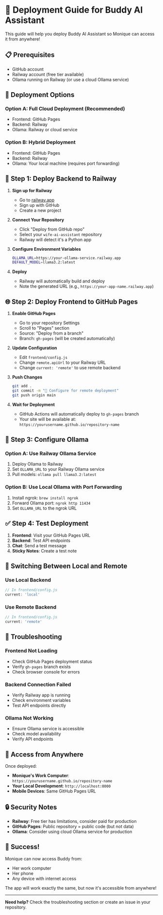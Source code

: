 # 🚀 Deployment Guide for Buddy AI Assistant

This guide will help you deploy Buddy AI Assistant so Monique can access it from anywhere!

## 📋 **Prerequisites**

- GitHub account
- Railway account (free tier available)
- Ollama running on Railway (or use a cloud Ollama service)

## 🎯 **Deployment Options**

### **Option A: Full Cloud Deployment (Recommended)**
- Frontend: GitHub Pages
- Backend: Railway
- Ollama: Railway or cloud service

### **Option B: Hybrid Deployment**
- Frontend: GitHub Pages
- Backend: Railway
- Ollama: Your local machine (requires port forwarding)

## 🚀 **Step 1: Deploy Backend to Railway**

1. **Sign up for Railway**
   - Go to [railway.app](https://railway.app)
   - Sign up with GitHub
   - Create a new project

2. **Connect Your Repository**
   - Click "Deploy from GitHub repo"
   - Select your `wife-ai-assistant` repository
   - Railway will detect it's a Python app

3. **Configure Environment Variables**
   ```bash
   OLLAMA_URL=https://your-ollama-service.railway.app
   DEFAULT_MODEL=llama3.2:latest
   ```

4. **Deploy**
   - Railway will automatically build and deploy
   - Note the generated URL (e.g., `https://your-app-name.railway.app`)

## 🌐 **Step 2: Deploy Frontend to GitHub Pages**

1. **Enable GitHub Pages**
   - Go to your repository Settings
   - Scroll to "Pages" section
   - Source: "Deploy from a branch"
   - Branch: `gh-pages` (will be created automatically)

2. **Update Configuration**
   - Edit `frontend/config.js`
   - Change `remote.apiUrl` to your Railway URL
   - Change `current: 'remote'` to use remote backend

3. **Push Changes**
   ```bash
   git add .
   git commit -m "🚀 Configure for remote deployment"
   git push origin main
   ```

4. **Wait for Deployment**
   - GitHub Actions will automatically deploy to `gh-pages` branch
   - Your site will be available at: `https://yourusername.github.io/repository-name`

## 🔧 **Step 3: Configure Ollama**

### **Option A: Use Railway Ollama Service**
1. Deploy Ollama to Railway
2. Set `OLLAMA_URL` to your Railway Ollama service
3. Pull models: `ollama pull llama3.2:latest`

### **Option B: Use Local Ollama with Port Forwarding**
1. Install ngrok: `brew install ngrok`
2. Forward Ollama port: `ngrok http 11434`
3. Set `OLLAMA_URL` to the ngrok URL

## ✅ **Step 4: Test Deployment**

1. **Frontend**: Visit your GitHub Pages URL
2. **Backend**: Test API endpoints
3. **Chat**: Send a test message
4. **Sticky Notes**: Create a test note

## 🔄 **Switching Between Local and Remote**

### **Use Local Backend**
```javascript
// In frontend/config.js
current: 'local'
```

### **Use Remote Backend**
```javascript
// In frontend/config.js
current: 'remote'
```

## 🚨 **Troubleshooting**

### **Frontend Not Loading**
- Check GitHub Pages deployment status
- Verify `gh-pages` branch exists
- Check browser console for errors

### **Backend Connection Failed**
- Verify Railway app is running
- Check environment variables
- Test API endpoints directly

### **Ollama Not Working**
- Ensure Ollama service is accessible
- Check model availability
- Verify API endpoints

## 📱 **Access from Anywhere**

Once deployed:
- **Monique's Work Computer**: `https://yourusername.github.io/repository-name`
- **Your Local Development**: `http://localhost:8000`
- **Mobile Devices**: Same GitHub Pages URL

## 🔒 **Security Notes**

- **Railway**: Free tier has limitations, consider paid for production
- **GitHub Pages**: Public repository = public code (but not data)
- **Ollama**: Consider using cloud Ollama service for production

## 🎉 **Success!**

Monique can now access Buddy from:
- Her work computer
- Her phone
- Any device with internet access

The app will work exactly the same, but now it's accessible from anywhere!

---

**Need help?** Check the troubleshooting section or create an issue in your repository.
